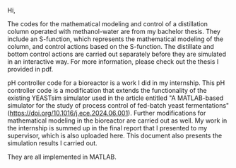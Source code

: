 Hi,

The codes for the mathematical modeling and control of a distillation column operated with methanol-water are from my bachelor thesis. They include an S-function, which represents the mathematical modeling of the column, and control actions based on the S-function. The distillate and bottom control actions are carried out separately before they are simulated in an interactive way. For more information, please check out the thesis I provided in pdf.

pH controller code for a bioreactor is a work I did in my internship. This pH controller code is a modification that extends the functionality of the existing YEASTsim simulator used in the article entitled "A MATLAB-based simulator for the study of process control of fed-batch yeast fermentations" (https://doi.org/10.1016/j.ece.2024.06.001). Further modifications for mathematical modeling in the bioreactor are carried out as well. My work in the internship is summed up in the final report that I presented to my supervisor, which is also uploaded here. This document also presents the simulation results I carried out.

They are all implemented in MATLAB.

